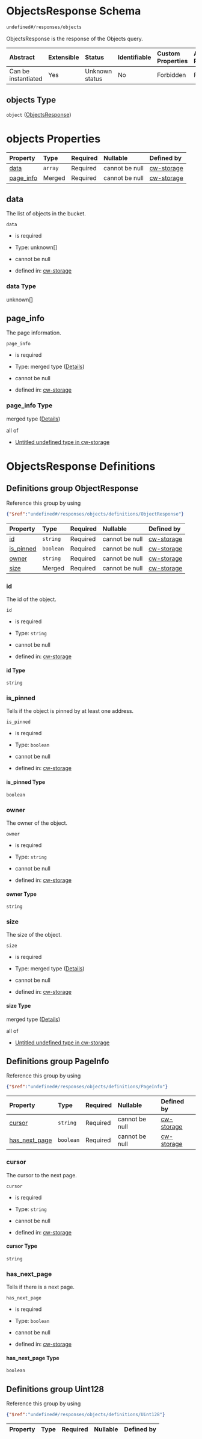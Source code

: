 # ObjectsResponse Schema

```txt
undefined#/responses/objects
```

ObjectsResponse is the response of the Objects query.

| Abstract            | Extensible | Status         | Identifiable | Custom Properties | Additional Properties | Access Restrictions | Defined In                                                         |
| :------------------ | :--------- | :------------- | :----------- | :---------------- | :-------------------- | :------------------ | :----------------------------------------------------------------- |
| Can be instantiated | Yes        | Unknown status | No           | Forbidden         | Forbidden             | none                | [cw-storage.json\*](schema/cw-storage.json "open original schema") |

## objects Type

`object` ([ObjectsResponse](cw-storage-responses-objectsresponse.md))

# objects Properties

| Property                 | Type    | Required | Nullable       | Defined by                                                                                                                     |
| :----------------------- | :------ | :------- | :------------- | :----------------------------------------------------------------------------------------------------------------------------- |
| [data](#data)            | `array` | Required | cannot be null | [cw-storage](cw-storage-responses-objectsresponse-properties-data.md "undefined#/responses/objects/properties/data")           |
| [page\_info](#page_info) | Merged  | Required | cannot be null | [cw-storage](cw-storage-responses-objectsresponse-properties-page_info.md "undefined#/responses/objects/properties/page_info") |

## data

The list of objects in the bucket.

`data`

*   is required

*   Type: unknown\[]

*   cannot be null

*   defined in: [cw-storage](cw-storage-responses-objectsresponse-properties-data.md "undefined#/responses/objects/properties/data")

### data Type

unknown\[]

## page\_info

The page information.

`page_info`

*   is required

*   Type: merged type ([Details](cw-storage-responses-objectsresponse-properties-page_info.md))

*   cannot be null

*   defined in: [cw-storage](cw-storage-responses-objectsresponse-properties-page_info.md "undefined#/responses/objects/properties/page_info")

### page\_info Type

merged type ([Details](cw-storage-responses-objectsresponse-properties-page_info.md))

all of

*   [Untitled undefined type in cw-storage](cw-storage-responses-objectsresponse-properties-page_info-allof-0.md "check type definition")

# ObjectsResponse Definitions

## Definitions group ObjectResponse

Reference this group by using

```json
{"$ref":"undefined#/responses/objects/definitions/ObjectResponse"}
```

| Property                 | Type      | Required | Nullable       | Defined by                                                                                                                                                                           |
| :----------------------- | :-------- | :------- | :------------- | :----------------------------------------------------------------------------------------------------------------------------------------------------------------------------------- |
| [id](#id)                | `string`  | Required | cannot be null | [cw-storage](cw-storage-responses-objectsresponse-definitions-objectresponse-properties-id.md "undefined#/responses/objects/definitions/ObjectResponse/properties/id")               |
| [is\_pinned](#is_pinned) | `boolean` | Required | cannot be null | [cw-storage](cw-storage-responses-objectsresponse-definitions-objectresponse-properties-is_pinned.md "undefined#/responses/objects/definitions/ObjectResponse/properties/is_pinned") |
| [owner](#owner)          | `string`  | Required | cannot be null | [cw-storage](cw-storage-responses-objectsresponse-definitions-objectresponse-properties-owner.md "undefined#/responses/objects/definitions/ObjectResponse/properties/owner")         |
| [size](#size)            | Merged    | Required | cannot be null | [cw-storage](cw-storage-responses-objectsresponse-definitions-objectresponse-properties-size.md "undefined#/responses/objects/definitions/ObjectResponse/properties/size")           |

### id

The id of the object.

`id`

*   is required

*   Type: `string`

*   cannot be null

*   defined in: [cw-storage](cw-storage-responses-objectsresponse-definitions-objectresponse-properties-id.md "undefined#/responses/objects/definitions/ObjectResponse/properties/id")

#### id Type

`string`

### is\_pinned

Tells if the object is pinned by at least one address.

`is_pinned`

*   is required

*   Type: `boolean`

*   cannot be null

*   defined in: [cw-storage](cw-storage-responses-objectsresponse-definitions-objectresponse-properties-is_pinned.md "undefined#/responses/objects/definitions/ObjectResponse/properties/is_pinned")

#### is\_pinned Type

`boolean`

### owner

The owner of the object.

`owner`

*   is required

*   Type: `string`

*   cannot be null

*   defined in: [cw-storage](cw-storage-responses-objectsresponse-definitions-objectresponse-properties-owner.md "undefined#/responses/objects/definitions/ObjectResponse/properties/owner")

#### owner Type

`string`

### size

The size of the object.

`size`

*   is required

*   Type: merged type ([Details](cw-storage-responses-objectsresponse-definitions-objectresponse-properties-size.md))

*   cannot be null

*   defined in: [cw-storage](cw-storage-responses-objectsresponse-definitions-objectresponse-properties-size.md "undefined#/responses/objects/definitions/ObjectResponse/properties/size")

#### size Type

merged type ([Details](cw-storage-responses-objectsresponse-definitions-objectresponse-properties-size.md))

all of

*   [Untitled undefined type in cw-storage](cw-storage-responses-objectsresponse-definitions-objectresponse-properties-size-allof-0.md "check type definition")

## Definitions group PageInfo

Reference this group by using

```json
{"$ref":"undefined#/responses/objects/definitions/PageInfo"}
```

| Property                          | Type      | Required | Nullable       | Defined by                                                                                                                                                                       |
| :-------------------------------- | :-------- | :------- | :------------- | :------------------------------------------------------------------------------------------------------------------------------------------------------------------------------- |
| [cursor](#cursor)                 | `string`  | Required | cannot be null | [cw-storage](cw-storage-responses-objectsresponse-definitions-pageinfo-properties-cursor.md "undefined#/responses/objects/definitions/PageInfo/properties/cursor")               |
| [has\_next\_page](#has_next_page) | `boolean` | Required | cannot be null | [cw-storage](cw-storage-responses-objectsresponse-definitions-pageinfo-properties-has_next_page.md "undefined#/responses/objects/definitions/PageInfo/properties/has_next_page") |

### cursor

The cursor to the next page.

`cursor`

*   is required

*   Type: `string`

*   cannot be null

*   defined in: [cw-storage](cw-storage-responses-objectsresponse-definitions-pageinfo-properties-cursor.md "undefined#/responses/objects/definitions/PageInfo/properties/cursor")

#### cursor Type

`string`

### has\_next\_page

Tells if there is a next page.

`has_next_page`

*   is required

*   Type: `boolean`

*   cannot be null

*   defined in: [cw-storage](cw-storage-responses-objectsresponse-definitions-pageinfo-properties-has_next_page.md "undefined#/responses/objects/definitions/PageInfo/properties/has_next_page")

#### has\_next\_page Type

`boolean`

## Definitions group Uint128

Reference this group by using

```json
{"$ref":"undefined#/responses/objects/definitions/Uint128"}
```

| Property | Type | Required | Nullable | Defined by |
| :------- | :--- | :------- | :------- | :--------- |
